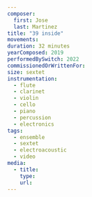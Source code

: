 ```yaml
---
composer:
  first: Jose
  last: Martinez
title: "39 inside"
movements:
duration: 32 minutes
yearComposed: 2019
performedBySwitch: 2022
commissionedOrWrittenFor:
size: sextet
instrumentation:
  - flute
  - clarinet
  - violin
  - cello
  - piano
  - percussion
  - electronics
tags:
  - ensemble
  - sextet
  - electroacoustic
  - video
media:
  - title:
    type:
    url:
---
```


